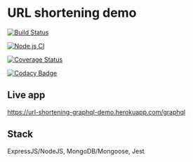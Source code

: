 # URL shortening demo

[![Build Status](https://travis-ci.com/okezieobi/url-shortening-graphql-demo.svg?branch=main)](https://travis-ci.com/okezieobi/url-shortening-graphql-demo)

[![Node.js CI](https://github.com/okezieobi/url-shortening-graphql-demo/actions/workflows/node.js.yml/badge.svg)](https://github.com/okezieobi/url-shortening-graphql-demo/actions/workflows/node.js.yml)

[![Coverage Status](https://coveralls.io/repos/github/okezieobi/url-shortening-graphql-demo/badge.svg?branch=main)](https://coveralls.io/github/okezieobi/url-shortening-graphql-demo?branch=main)

[![Codacy Badge](https://app.codacy.com/project/badge/Grade/8f1525b7dc6e4cf88712188bcb55d80d)](https://www.codacy.com/gh/okezieobi/url-shortening-graphql-demo/dashboard?utm_source=github.com&amp;utm_medium=referral&amp;utm_content=okezieobi/url-shortening-graphql-demo&amp;utm_campaign=Badge_Grade)

## Live app

<https://url-shortening-graphql-demo.herokuapp.com/graphql>

## Stack

ExpressJS/NodeJS, MongoDB/Mongoose, Jest
